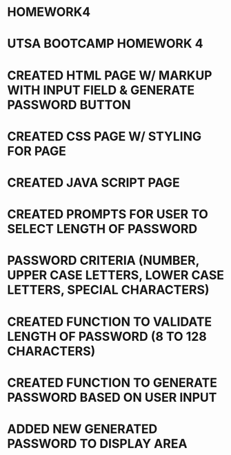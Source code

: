 # HOMEWORK4
# UTSA BOOTCAMP HOMEWORK 4
# CREATED HTML PAGE W/ MARKUP WITH INPUT FIELD & GENERATE PASSWORD BUTTON
# CREATED CSS PAGE W/ STYLING FOR PAGE
# CREATED JAVA SCRIPT PAGE
# CREATED PROMPTS FOR USER TO SELECT LENGTH OF PASSWORD
#   PASSWORD CRITERIA (NUMBER, UPPER CASE LETTERS, LOWER CASE LETTERS, SPECIAL CHARACTERS)
# CREATED FUNCTION TO VALIDATE LENGTH OF PASSWORD (8 TO 128 CHARACTERS)
# CREATED FUNCTION TO GENERATE PASSWORD BASED ON USER INPUT
# ADDED NEW GENERATED PASSWORD TO DISPLAY AREA
